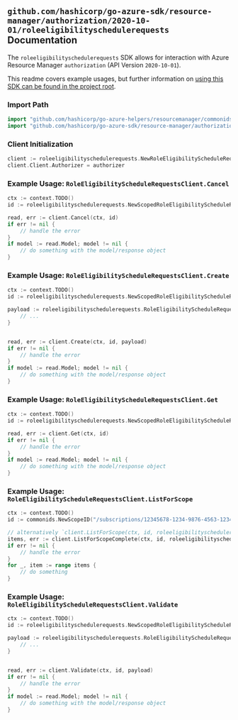 
## `github.com/hashicorp/go-azure-sdk/resource-manager/authorization/2020-10-01/roleeligibilityschedulerequests` Documentation

The `roleeligibilityschedulerequests` SDK allows for interaction with Azure Resource Manager `authorization` (API Version `2020-10-01`).

This readme covers example usages, but further information on [using this SDK can be found in the project root](https://github.com/hashicorp/go-azure-sdk/tree/main/docs).

### Import Path

```go
import "github.com/hashicorp/go-azure-helpers/resourcemanager/commonids"
import "github.com/hashicorp/go-azure-sdk/resource-manager/authorization/2020-10-01/roleeligibilityschedulerequests"
```


### Client Initialization

```go
client := roleeligibilityschedulerequests.NewRoleEligibilityScheduleRequestsClientWithBaseURI("https://management.azure.com")
client.Client.Authorizer = authorizer
```


### Example Usage: `RoleEligibilityScheduleRequestsClient.Cancel`

```go
ctx := context.TODO()
id := roleeligibilityschedulerequests.NewScopedRoleEligibilityScheduleRequestID("/subscriptions/12345678-1234-9876-4563-123456789012/resourceGroups/some-resource-group", "roleEligibilityScheduleRequestValue")

read, err := client.Cancel(ctx, id)
if err != nil {
	// handle the error
}
if model := read.Model; model != nil {
	// do something with the model/response object
}
```


### Example Usage: `RoleEligibilityScheduleRequestsClient.Create`

```go
ctx := context.TODO()
id := roleeligibilityschedulerequests.NewScopedRoleEligibilityScheduleRequestID("/subscriptions/12345678-1234-9876-4563-123456789012/resourceGroups/some-resource-group", "roleEligibilityScheduleRequestValue")

payload := roleeligibilityschedulerequests.RoleEligibilityScheduleRequest{
	// ...
}


read, err := client.Create(ctx, id, payload)
if err != nil {
	// handle the error
}
if model := read.Model; model != nil {
	// do something with the model/response object
}
```


### Example Usage: `RoleEligibilityScheduleRequestsClient.Get`

```go
ctx := context.TODO()
id := roleeligibilityschedulerequests.NewScopedRoleEligibilityScheduleRequestID("/subscriptions/12345678-1234-9876-4563-123456789012/resourceGroups/some-resource-group", "roleEligibilityScheduleRequestValue")

read, err := client.Get(ctx, id)
if err != nil {
	// handle the error
}
if model := read.Model; model != nil {
	// do something with the model/response object
}
```


### Example Usage: `RoleEligibilityScheduleRequestsClient.ListForScope`

```go
ctx := context.TODO()
id := commonids.NewScopeID("/subscriptions/12345678-1234-9876-4563-123456789012/resourceGroups/some-resource-group")

// alternatively `client.ListForScope(ctx, id, roleeligibilityschedulerequests.DefaultListForScopeOperationOptions())` can be used to do batched pagination
items, err := client.ListForScopeComplete(ctx, id, roleeligibilityschedulerequests.DefaultListForScopeOperationOptions())
if err != nil {
	// handle the error
}
for _, item := range items {
	// do something
}
```


### Example Usage: `RoleEligibilityScheduleRequestsClient.Validate`

```go
ctx := context.TODO()
id := roleeligibilityschedulerequests.NewScopedRoleEligibilityScheduleRequestID("/subscriptions/12345678-1234-9876-4563-123456789012/resourceGroups/some-resource-group", "roleEligibilityScheduleRequestValue")

payload := roleeligibilityschedulerequests.RoleEligibilityScheduleRequest{
	// ...
}


read, err := client.Validate(ctx, id, payload)
if err != nil {
	// handle the error
}
if model := read.Model; model != nil {
	// do something with the model/response object
}
```

